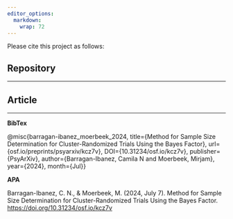 ```yaml
---
editor_options: 
  markdown: 
    wrap: 72
---
```


Please cite this project as follows:

## Repository

------------------------------------------------------------------------

## Article

------------------------------------------------------------------------

**BibTex**

@misc{barragan-ibanez_moerbeek_2024, title={Method for Sample Size
Determination for Cluster-Randomized Trials Using the Bayes Factor},
url={osf.io/preprints/psyarxiv/kcz7v}, DOI={10.31234/osf.io/kcz7v},
publisher={PsyArXiv}, author={Barragan-Ibanez, Camila N and Moerbeek,
Mirjam}, year={2024}, month={Jul}}

**APA**

Barragan-Ibanez, C. N., & Moerbeek, M. (2024, July 7). Method for Sample
Size Determination for Cluster-Randomized Trials Using the Bayes Factor.
<https://doi.org/10.31234/osf.io/kcz7v>
